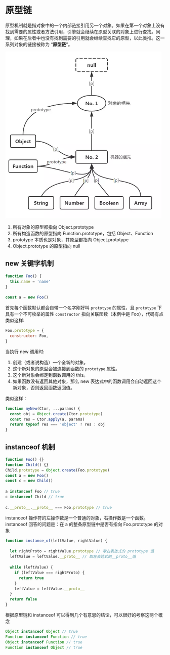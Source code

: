 # 原型链

原型机制就是指对象中的一个内部链接引用另一个对象。如果在第一个对象上没有找到需要的属性或者方法引用，引擎就会继续在原型关联的对象上进行查找。同理，如果在后者中也没有找到需要的引用就会继续查找它的原型，以此类推。这一系列对象的链接被称为 “**原型链**”。

![](img/prototypechain.png)

1. 所有对象的原型都指向 Object.prototype
2. 所有构造函数的原型指向 Function.prototype，包括 Object、Function
3. prototype 本质也是对象，其原型都指向 Object.prototype
4. Object.prototype 的原型指向 null

## new 关键字机制

```js
function Foo() {
  this.name = 'name'
}

const a = new Foo()
```

首先每个函数默认都会自带一个名字刚好叫 `prototype` 的属性，且 `prototype` 下具有一个不可枚举的属性 `constructor` 指向关联函数（本例中是 Foo），代码有点类似这样:

```js
Foo.prototype = {
  constructor: Foo,
}
```

当执行 new 调用时:

1. 创建（或者说构造）一个全新的对象。
2. 这个新对象的原型会被连接到函数的 `prototype` 属性。
3. 这个新对象会绑定到函数调用的 this。
4. 如果函数没有返回其他对象，那么 new 表达式中的函数调用会自动返回这个新对象，否则返回函数返回值。

类似这样：

```js
function myNew(Ctor, ...params) {
  const obj = Object.create(Ctor.prototype)
  const res = Ctor.apply(a, params)
  return typeof res === 'object' ? res : obj
}
```

## instanceof 机制

```js
function Foo() {}
function Child() {}
Child.prototype = Object.create(Foo.prototype)
const a = new Foo()
const c = new Child()

a instanceof Foo // true
c instanceof Child // true

c.__proto__.__proto__ === Foo.prototype // true
```

instanceof 操作符的左操作数是一个普通的对象，右操作数是一个函数。instanceof 回答的问题是：在 a 的整条原型链中是否有指向 Foo.prototype 的对象

```js
function instance_of(leftValue, rightValue) {

  let rightProto = rightValue.prototype // 取右表达式的 prototype 值
  leftValue = leftValue.__proto__ // 取左表达式的__proto__值

  while (leftValue) {
    if (leftValue === rightProto) {
      return true
    }
    leftValue = leftValue.__proto__
  }
  return false
}
```

根据原型链和 instanceof 可以得到几个有意思的结论，可以很好的考察这两个概念

```js
Object instanceof Object // true
Function instanceof Function // true
Object instanceof Function // true
Function instanceof Object // true
```
